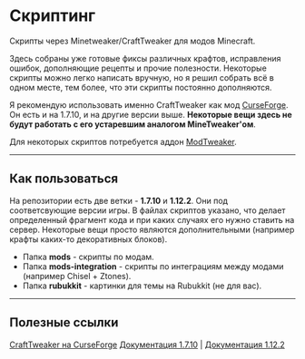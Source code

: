 # Скриптинг
Скрипты через Minetweaker/CraftTweaker для модов Minecraft.

Здесь собраны уже готовые фиксы различных крафтов, исправления ошибок, дополняющие рецепты и прочие полезности. Некоторые скрипты можно легко написать вручную, но я решил собрать всё в одном месте, тем более, что эти скрипты постоянно дополняются.

Я рекомендую использовать именно CraftTweaker как мод [CurseForge](https://www.curseforge.com/minecraft/mc-mods/crafttweaker). Он есть и на 1.7.10, и на другие версии выше. **Некоторые вещи здесь не будут работать с его устаревшим аналогом MineTweaker'ом**.

Для некоторых скриптов потребуется аддон [ModTweaker](https://www.curseforge.com/minecraft/mc-mods/modtweaker).
***
## Как пользоваться
На репозитории есть две ветки - **1.7.10** и **1.12.2**. Они под соответсвующие версии игры. В файлах скриптов указано, что делает определенный фрагмент кода и при каких случаях его нужно ставить на сервер. Некоторые вещи просто являются дополнительными (например крафты каких-то декоративных блоков).

* Папка **mods** - скрипты по модам.
* Папка **mods-integration** - скрипты по интеграциям между модами (например Chisel + Ztones).
* Папка **rubukkit** - картинки для темы на Rubukkit (не для вас).
***
## Полезные ссылки
[CraftTweaker на CurseForge](https://www.curseforge.com/minecraft/mc-mods/crafttweaker)
[Документация 1.7.10](http://minetweaker3.powerofbytes.com/wiki/Main_Page) | [Документация 1.12.2](https://docs.blamejared.com/1.12/en/)
